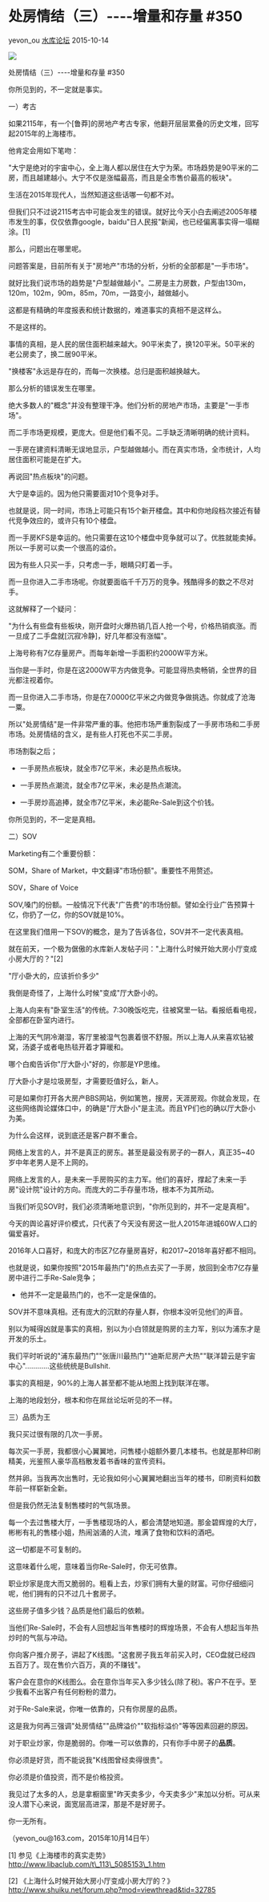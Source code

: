 # 处房情结（三）\-\-\--增量和存量 \#350

yevon\_ou [水库论坛](/) 2015-10-14

![](../img/350/media/image1.png)


处房情结（三）\-\-\--增量和存量 \#350

你所见到的，不一定就是事实。

一）考古

如果2115年，有一个[鲁莽]的房地产考古专家，他翻开层层累叠的历史文堆，回写起2015年的上海楼市。

他肯定会用如下笔吻：

"大宁是绝对的宇宙中心，全上海人都以居住在大宁为荣。市场趋势是90平米的二房，而且越建越小。大宁不仅是涨幅最高，而且是全市售价最高的板块"。

生活在2015年现代人，当然知道这些话哪一句都不对。

但我们只不过说2115考古中可能会发生的错误。就好比今天小白去阐述2005年楼市发生的事，仅仅依靠google，baidu"日人民报"新闻，也已经偏离事实得一塌糊涂。\[1\]

那么，问题出在哪里呢。

问题答案是，目前所有关于"房地产"市场的分析，分析的全部都是"一手市场"。

就好比我们说市场的趋势是"户型越做越小"。二房是主力房数，户型由130m，120m，102m，90m，85m，70m，一路变小，越做越小。

这都是有精确的年度报表和统计数据的，难道事实的真相不是这样么。

不是这样的。

事情的真相，是人民的居住面积越来越大。90平米卖了，换120平米。50平米的老公房卖了，换二居90平米。

"换楼客"永远是存在的，而每一次换楼。总归是面积越换越大。

那么分析的错误发生在哪里。

绝大多数人的"概念"并没有整理干净。他们分析的房地产市场，主要是"一手市场"。

而二手市场更规模，更庞大。但是他们看不见。二手缺乏清晰明确的统计资料。

一手房在建资料清晰无误地显示，户型越做越小。而在真实市场，全市统计，人均居住面积可能是在扩大。

再说回"热点板块"的问题。

大宁是幸运的。因为他只需要面对10个竞争对手。

也就是说，同一时间，市场上可能只有15个新开楼盘。其中和你地段档次接近有替代竞争效应的，或许只有10个楼盘。

而一手房KFS是幸运的。他只需要在这10个楼盘中竞争就可以了。优胜就能卖掉。所以一手房可以卖一个很高的溢价。

因为有些人只买一手，只考虑一手，眼睛只盯着一手。

而一旦你进入二手市场呢。你就要面临千千万万的竞争。残酷得多的数之不尽对手。

这就解释了一个疑问：

"为什么有些盘有些板块，刚开盘时火爆热销几百人抢一个号，价格热销疯涨。而一旦成了二手盘就[沉寂冷静]，好几年都没有涨幅"。

上海号称有7亿存量房产。而每年新增一手面积约2000W平方米。

当你是一手时，你是在这2000W平方内做竞争。可能显得热卖畅销，全世界的目光都注视着你。

而一旦你进入二手市场，你是在7.0000亿平米之内做竞争做挑选。你就成了沧海一粟。

所以"处房情结"是一件非常严重的事。他把市场严重割裂成了一手房市场和二手房市场。处房情结的含义，是有些人打死也不买二手房。

市场割裂之后；

-   一手房热点板块，就全市7亿平米，未必是热点板块。

-   一手房热点潮流，就全市7亿平米，未必是热点潮流。

-   一手房炒高追捧，就全市7亿平米，未必能Re-Sale到这个价钱。

你所见到的，不一定是真相。

二）SOV

Marketing有二个重要份额：

SOM，Share of Market，中文翻译"市场份额"。重要性不用赘述。

SOV，Share of Voice

SOV,嗓门的份额。一般情况下代表"广告费"的市场份额。譬如全行业广告预算十亿，你扔了一亿，你的SOV就是10%。

在这里我们借用一下SOV的概念，是为了告诉各位，SOV并不一定代表真相。

就在前天，一个极为倨傲的水库新人发帖子问："上海什么时候开始大房小厅变成小房大厅的？"\[2\]

"厅小卧大的，应该折价多少"

我倒是奇怪了，上海什么时候"变成"厅大卧小的。

上海人向来有"卧室生活"的传统。7:30晚饭吃完，往被窝里一钻。看报纸看电视，全部都在卧室内进行。

上海的天气阴冷潮湿，客厅里被湿气包裹着很不舒服。所以上海人从来喜欢钻被窝，汤婆子或者电热毯开着才算暖和。

哪个白痴告诉你"厅大卧小"好的，你那是YP思维。

厅大卧小才是垃圾房型，才需要贬值好么，新人。

可是如果你打开各大房产BBS网站，例如篱笆，搜房，天涯房观。你就会发现，在这些网络舆论媒体口中，的确是"厅大卧小"是主流。而且YP们也的确以厅大卧小为美。

为什么会这样，说到底还是客户群不重合。

网络上发言的人，并不是真正的房东。甚至是最没有房子的一群人，真正35\~40岁中年老男人是不上网的。

网络上发言的人，是未来一手房购买的主力军。他们的喜好，撑起了未来一手房"设计院"设计的方向。而庞大的二手存量市场，根本不为其所动。

当我们听见SOV时，我们必须清晰地意识到，"你所见到的，并不一定是真相"。

今天的舆论喜好评价模式，只代表了今天没有房这一批人2015年进城60W人口的偏爱喜好。

2016年人口喜好，和庞大的市区7亿存量房喜好，和2017\~2018年喜好都不相同。

也就是说，如果你按照"2015年最热门"的热点去买了一手房，放回到全市7亿存量房中进行二手Re-Sale竞争；

-   他并不一定是最热门的，也不一定是保值的。

SOV并不意味真相。还有庞大的沉默的存量人群，你根本没听见他们的声音。

别以为喊得凶就是事实的真相，别以为小白领就是购房的主力军，别以为浦东才是开发的乐土。

我们平时听说的"浦东最热门""张唐川最热门""迪斯尼房产大热""联洋碧云是宇宙中心"............这些统统是Bullshit.

事实的真相是，90%的上海人甚至都不能从地图上找到联洋在哪。

上海的地段划分，根本和你在屌丝论坛听见的不一样。

三）品质为王

我只买过很有限的几次一手房。

每次买一手房，我都很小心翼翼地，问售楼小姐额外要几本楼书。也就是那种印刷精美，光鉴照人豪华高档散发着书香味的宣传资料。

然并卵。当我再次出售时，无论我如何小心翼翼地翻出当年的楼书，印刷资料如数年前一样崭新全新。

但是我仍然无法复制售楼时的气氛场景。

每一个去过售楼大厅，一手售楼现场的人，都会清楚地知道。那金碧辉煌的大厅，彬彬有礼的售楼小姐，热闹汹涌的人流，堆满了食物和饮料的酒吧。

这一切都是不可复制的。

这意味着什么呢，意味着当你Re-Sale时，你无可依靠。

职业炒家是庞大而又脆弱的。粗看上去，炒家们拥有大量的财富。可你仔细细问呢，他们拥有的只不过几十套房子。

这些房子值多少钱？品质是他们最后的依赖。

当他们Re-Sale时，不会有人回想起当年售楼时的辉煌场景，不会有人想起当年热炒时的气氛与冲动。

你向客户推介房子，讲起了K线图。"这套房子我五年前买入时，CEO盘就已经四五百万了。现在售价六百万，真的不赚钱"。

客户会在意你的K线图么。会在意你当年买入多少钱么(除了税)。客户不在乎。至少我看不出客户有任何粉粉的潜力。

对于Re-Sale来说，你唯一依靠的，只有你房屋的品质。

这是我为何再三强调"处房情结""品牌溢价""软指标溢价"等等因素回避的原因。

对于职业炒家，你是脆弱的。你唯一可以依靠的，只有你手中房子的**品质**。

你必须是好货，而不能说我"K线图曾经卖得很贵"。

你必须是价值投资，而不是价格投资。

我见过了太多的人，总是拿橱窗里"昨天卖多少，今天卖多少"来加以分析。可从来没人潜下心来说，面宽层高进深，那是不是好房子。

你一无所有。

（yevon\_ou\@163.com，2015年10月14日午）

\[1\] 参见《上海楼市的真实走势》http://www.libaclub.com/t\_113\_5085153\_1.htm

\[2\] 《上海什么时候开始大房小厅变成小房大厅的？》http://www.shuiku.net/forum.php?mod=viewthread&tid=32785
